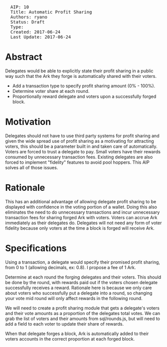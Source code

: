 <pre>
  AIP: 10
  Title: Automatic Profit Sharing
  Authors: ryano
  Status: Draft
  Type: 
  Created: 2017-06-24
  Last Update: 2017-06-24
</pre>

Abstract
========

Delegates would be able to explicitly state their profit sharing in a public way such that the Ark they forge is 
automatically shared with their voters. 

- Add a transaction type to specify profit sharing amount (0% - 100%).
- Determine voter share at each round.
- Proportionally reward delegate and voters  upon a successfully forged block. 


Motivation
==========

Delegates should not have to use third party systems for profit sharing and given the wide spread use of profit sharing 
as a motivating for attracting voters, this should be a parameter built in and taken care of automatically. Voters are forced
to trust a delegate to pay. Small voters have their rewards consumed by unnecessary transaction fees. Existing delegates are
also forced to implement "fidelity" features to avoid pool hoppers. This AIP solves all of those issues. 


Rationale
=========
This has an additional advantage of allowing delegate profit sharing to be displayed with confidence in the voting portion of a wallet. 
Doing this also eliminates the need to do unnecessary transactions and incur unnecessary transaction fees for sharing forged
Ark with voters. Voters can accrue Ark immediately as their delegates do. Delegates will not need any form of voter fidelity because only
voters at the time a block is forged will receive Ark. 


Specifications
==============

Using a transaction, a delegate would specify their promised profit sharing, from 0 to 1 (allowing decimals, ex: 0.8). I propose a fee of 1 Ark. 

Determine at each round the forging delegates and their voters. This should be done by the round, with rewards paid out if the voters chosen delegate successfully receives a reward. Rationale here is because we only care about voters who successfully put a delegate into a round, so changing your vote mid round will only affect rewards in the following round. 

We will need to create a profit sharing module that gets a delegate's voters and their vote amounts as a proportion of the delegates total votes. We can grab the list of voters and their amounts from sql/rounds.js, but will need to add a field to each voter to update their share of rewards. 

When that delegate forges a block, Ark is automatically added to their voters accounts in the correct proportion at each forged block.



